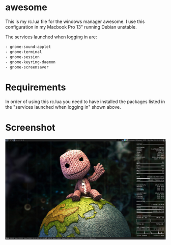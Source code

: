 awesome
=======

This is my rc.lua file for the windows manager awesome. I use this
configuration in my Macbook Pro 13" running Debian unstable.

The services launched when logging in are:

    - gnome-sound-applet
    - gnome-terminal
    - gnome-session
    - gnome-keyring-daemon
    - gnome-screensaver

Requirements
============

In order of using this rc.lua you need to have installed the packages listed in
the "services launched when logging in" shown above.

Screenshot
==========

![Alt text](screenshots/Awesome_lua.png?raw=true)

